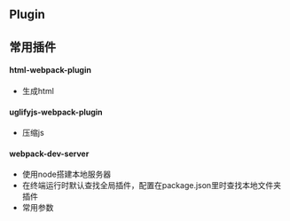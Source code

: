 ## Plugin

## 常用插件
#### html-webpack-plugin
- 生成html

#### uglifyjs-webpack-plugin
- 压缩js

#### webpack-dev-server
- 使用node搭建本地服务器
- 在终端运行时默认查找全局插件，配置在package.json里时查找本地文件夹插件
- 常用参数

 